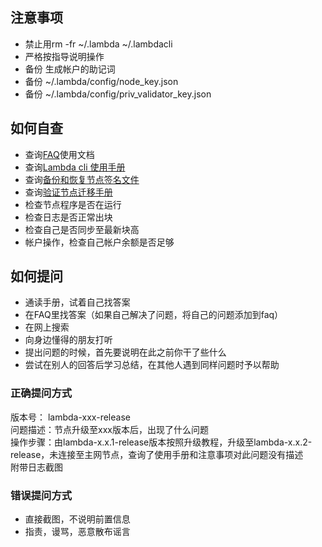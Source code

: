 ## 注意事项
- 禁止用rm -fr ~/.lambda ~/.lambdacli
- 严格按指导说明操作  
- 备份 生成帐户的助记词  
- 备份 ~/.lambda/config/node_key.json  
- 备份 ~/.lambda/config/priv_validator_key.json  

## 如何自查
- 查询[FAQ](FAQ.md)使用文档  
- 查询[Lambda cli 使用手册](lambdacli/README.md)
- 查询[备份和恢复节点签名文件](Mainnet-Validator-Keybackup.md)
- 查询[验证节点迁移手册](Lambda-Validator-Migration.md)
- 检查节点程序是否在运行  
- 检查日志是否正常出块  
- 检查自己是否同步至最新块高  
- 帐户操作，检查自己帐户余额是否足够 

## 如何提问
- 通读手册，试着自己找答案  
- 在FAQ里找答案（如果自己解决了问题，将自己的问题添加到faq） 
- 在网上搜索  
- 向身边懂得的朋友打听  
- 提出问题的时候，首先要说明在此之前你干了些什么  
- 尝试在别人的回答后学习总结，在其他人遇到同样问题时予以帮助  

### 正确提问方式
版本号： lambda-xxx-release  
问题描述：节点升级至xxx版本后，出现了什么问题  
操作步骤：由lambda-x.x.1-release版本按照升级教程，升级至lambda-x.x.2-release，未连接至主网节点，查询了使用手册和注意事项对此问题没有描述  
附带日志截图  

### 错误提问方式
- 直接截图，不说明前置信息  
- 指责，谩骂，恶意散布谣言  
